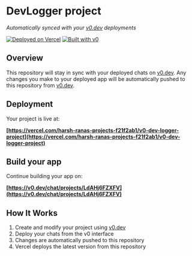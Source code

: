 # DevLogger project

*Automatically synced with your [v0.dev](https://v0.dev) deployments*

[![Deployed on Vercel](https://img.shields.io/badge/Deployed%20on-Vercel-black?style=for-the-badge&logo=vercel)](https://vercel.com/harsh-ranas-projects-f21f2ab1/v0-dev-logger-project)
[![Built with v0](https://img.shields.io/badge/Built%20with-v0.dev-black?style=for-the-badge)](https://v0.dev/chat/projects/LdAHj6FZXFV)

## Overview

This repository will stay in sync with your deployed chats on [v0.dev](https://v0.dev).
Any changes you make to your deployed app will be automatically pushed to this repository from [v0.dev](https://v0.dev).

## Deployment

Your project is live at:

**[https://vercel.com/harsh-ranas-projects-f21f2ab1/v0-dev-logger-project](https://vercel.com/harsh-ranas-projects-f21f2ab1/v0-dev-logger-project)**

## Build your app

Continue building your app on:

**[https://v0.dev/chat/projects/LdAHj6FZXFV](https://v0.dev/chat/projects/LdAHj6FZXFV)**

## How It Works

1. Create and modify your project using [v0.dev](https://v0.dev)
2. Deploy your chats from the v0 interface
3. Changes are automatically pushed to this repository
4. Vercel deploys the latest version from this repository
